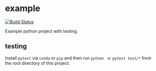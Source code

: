 # example

[![Build
Status](https://travis-ci.org/ucsf-bmi-203-2017/example.svg?branch=master)](https://travis-ci.org/ucsf-bmi-203-2017/example)

Example python project with testing.

## testing

Install `pytest` via `conda` or `pip` and then run `python -m pytest
test/*` from the root directory of this project.
